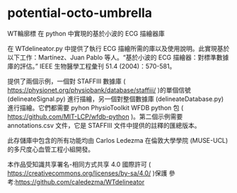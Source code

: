 # potential-octo-umbrella

WT輪廓標
在 python 中實現的基於小波的 ECG 描繪器庫

在 WTdelineator.py 中提供了執行 ECG 描繪所需的庫以及使用說明。此實現基於以下工作：Martínez、Juan Pablo 等人。“基於小波的 ECG 描繪器：對標準數據庫的評估。” IEEE 生物醫學工程彙刊 51.4 (2004)：570-581。

提供了兩個示例，一個對 STAFFIII 數據庫 ( https://physionet.org/physiobank/database/staffiii/ )的單個信號 (delineateSignal.py) 進行描繪，另一個對整個數據庫 (delineateDatabase.py) 進行描繪。它們都需要 pyhon PhysioToolkit WFDB python 包 ( https://github.com/MIT-LCP/wfdb-python )。第二個示例需要 annotations.csv 文件，它是 STAFFIII 文件中提供的註釋的匯總版本。

此存儲庫中包含的所有功能均由 Carlos Ledezma 在倫敦大學學院 (MUSE-UCL) 的多尺度心血管工程小組開發。

本作品受知識共享署名-相同方式共享 4.0 國際許可 ( https://creativecommons.org/licenses/by-sa/4.0/ )保護
參考:https://github.com/caledezma/WTdelineator
